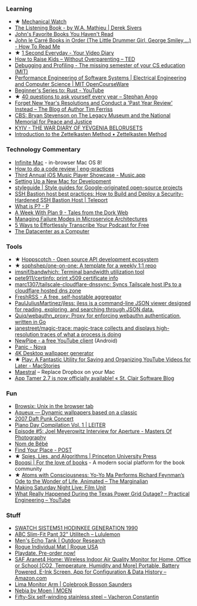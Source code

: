 ---
---

### Learning

- &starf; [Mechanical Watch](https://ciechanow.ski/mechanical-watch/)
- [The Listening Book - by W.A. Mathieu | Derek Sivers](https://sive.rs/book/ListeningBook)
- [John's Favorite Books You Haven't Read](https://bookshop.org/lists/john-s-favorite-books-you-probably-haven-t-read)
- [John le Carré Books in Order (The Little Drummer Girl, George Smiley,...) - How To Read Me](https://www.howtoread.me/john-le-carre-books-in-order/)
- &starf; [1 Second Everyday - Your Video Diary](https://1secondeveryday.tilda.ws/)
- [How to Raise Kids – Without Overparenting – TED](https://m.youtube.com/watch?v=CyElHdaqkjo)
- [Debugging and Profiling - The missing semester of your CS education (MIT)](https://missing.csail.mit.edu/2020/debugging-profiling/)
- [Performance Engineering of Software Systems | Electrical Engineering and Computer Science | MIT OpenCourseWare](https://ocw.mit.edu/courses/electrical-engineering-and-computer-science/6-172-performance-engineering-of-software-systems-fall-2018/)
- [Beginner&#39;s Series to: Rust - YouTube](https://www.youtube.com/playlist?list=PLlrxD0HtieHjbTjrchBwOVks_sr8EVW1x)
- &starf; [40 questions to ask yourself every year &ndash; Stephan Ango](http://stephanango.com/40-questions)
- [Forget New Year&#039;s Resolutions and Conduct a &#039;Past Year Review&#039; Instead &#8211; The Blog of Author Tim Ferriss](https://tim.blog/2018/12/28/past-year-review/)
- [CBS: Bryan Stevenson on The Legacy Museum and the National Memorial for Peace and Justice](https://www.cbsnews.com/news/bryan-stevenson-the-legacy-museum-the-national-memorial-for-peace-and-justice/)
- [KYIV - THE WAR DIARY OF YEVGENIA BELORUSETS](https://www.isolarii.com/kyiv)
- [Introduction to the Zettelkasten Method &bull; Zettelkasten Method](https://zettelkasten.de/introduction/)

### Technology Commentary

- [Infinite Mac](https://macos8.app/) - in-browser Mac OS 8!
- [How to do a code review | eng-practices](https://google.github.io/eng-practices/review/reviewer/)
- [Third Annual iOS Music Player Showcase - Music.app](https://barrowclift.me/post/third-annual-ios-music-player-showcase/12)
- [Setting Up a New Mac for Development](https://blog.testdouble.com/talks/2020-05-28-setting-up-a-new-mac-for-development/)
- [styleguide | Style guides for Google-originated open-source projects](https://google.github.io/styleguide/shellguide.html)
- [SSH Bastion host best practices: How to Build and Deploy a Security-Hardened SSH Bastion Host | Teleport](https://goteleport.com/blog/security-hardening-ssh-bastion-best-practices/)
- [What is P? - P](http://p-org.github.io/P/whatisP/)
- [A Week With Plan 9 - Tales from the Dork Web](https://thedorkweb.substack.com/p/a-week-with-plan-9)
- [Managing Failure Modes in Microservice Architectures](https://www.infoq.com/presentations/microservices-failure-modes/)
- [5 Ways to Effortlessly Transcribe Your Podcast for Free](https://www.makeuseof.com/how-to-effortlessly-transcribe-your-podcast-for-free/)
- [The Datacenter as a Computer](https://www.morganclaypool.com/doi/pdfplus/10.2200/S00874ED3V01Y201809CAC046)

### Tools

- &starf; [Hoppscotch - Open source API development ecosystem](https://hoppscotch.io/)
- &starf; [sophshep/one-on-one: A template for a weekly 1:1 repo](https://github.com/sophshep/one-on-one)
- [imsnif/bandwhich: Terminal bandwidth utilization tool](https://github.com/imsnif/bandwhich)
- [pete911/certinfo: print x509 certificate info](https://github.com/pete911/certinfo)
- [marc1307/tailscale-cloudflare-dnssync: Syncs Tailscale host IPs to a cloudflare hosted dns zone](https://github.com/marc1307/tailscale-cloudflare-dnssync)
- [FreshRSS - A free, self-hostable aggregator](https://github.com/FreshRSS/FreshRSS)
- [PaulJuliusMartinez/jless: jless is a command-line JSON viewer designed for reading, exploring, and searching through JSON data.](https://github.com/PaulJuliusMartinez/jless)
- [Quiq/webauthn_proxy: Proxy for enforcing webauthn authentication, written in Go](https://github.com/Quiq/webauthn_proxy)
- [janestreet/magic-trace: magic-trace collects and displays high-resolution traces of what a process is doing](https://github.com/janestreet/magic-trace)
- [NewPipe - a free YouTube client](https://newpipe.net/#history) (Android)
- [Panic - Nova](https://nova.app/)
- [4K Desktop wallpaper generator](https://tanck.nl/wallpaper/?share=MzAzLjM4NTc2NDgzNDEwMSwtMTQuNzUxMjkyNjYxNjE4Nzc3LDE0Ny41NjA5NzMyNjIwMzUsOSw0OS42NDI3NjQxNjYzMDIxNiwyLjE1MzczNjg2MzA5NTE5NDcsMTQ3Ny45NTcwOTAzNjg4MTY0LDQ4My4yMDIxNTAzMDc4ODMzNiwzNS4xNTc3MDk1MzIwMzU1MSwyMDAsNjAyLjA0MTQ5MjQyNTcyODY=)
- &starf; [Play: A Fantastic Utility for Saving and Organizing YouTube Videos for Later - MacStories](https://www.macstories.net/reviews/play-a-fantastic-utility-for-saving-and-organizing-youtube-videos-for-later/)
- [Maestral](https://www.maestral.app/) – Replace Dropbox on your Mac
- [App Tamer 2.7 is now officially available! &laquo;  St. Clair Software Blog](https://www.stclairsoft.com/blog/2022/03/02/app-tamer-2-7-is-now-officially-available/)

### Fun

- [Browsix: Unix in the browser tab](https://browsix.org/)
- [Aqueux — Dynamic wallpapers based on a classic](https://hector.me/aqueux)
- [2007 Daft Punk Concert](https://kottke.org/21/02/newly-released-footage-of-a-2007-daft-punk-concert)
- [Piano Day Compilation Vol. 1 | LEITER](https://leiter.bandcamp.com/album/piano-day-compilation-vol-1)
- [Episode #5: Joel Meyerowitz Interview for Aperture - Masters Of Photography](https://mastersof.photography/freestream/view/episode-5-joel-meyerowitz/)
- [Nom de Bébé](https://nomdebebe.app/)
- [Find Your Place - POST](https://openspacetrust.org/find-your-place/)
- &starf; [Spies, Lies, and Algorithms | Princeton University Press](https://press.princeton.edu/books/hardcover/9780691147130/spies-lies-and-algorithms)
- [Booqsi | For the love of books](https://www.booqsi.com/) - A modern social platform for the book community
- &starf; [Atoms with Consciousness: Yo-Yo Ma Performs Richard Feynman&#8217;s Ode to the Wonder of Life, Animated &#8211; The Marginalian](https://www.themarginalian.org/2022/04/22/richard-feynman-yo-yo-ma/)
- [Making Saturday Night Live: Film Unit](https://www.youtube.com/watch?v=FXJKfK_aMDI)
- [What Really Happened During the Texas Power Grid Outage? – Practical Engineering – YouTube](https://www.youtube.com/watch?v=08mwXICY4JM)

### Stuff

- [SWATCH SISTEM51 HODINKEE GENERATION 1990](https://shop.hodinkee.com/products/swatch-sistem51-hodinkee-generation-1990)
- [ABC Slim-Fit Pant 32" Utilitech – Lululemon](https://shop.lululemon.com/p/men-pants/ABC-Pant-Slim-Utilitech-32/_/prod10050064?color=46696&sz=32)
- [Men&#039;s Echo Tank | Outdoor Research](https://www.outdoorresearch.com/us/mens-echo-tank-287629)
- [Rogue Individual Mat | Rogue USA](https://www.roguefitness.com/rogue-individual-mat)
- [Playdate. Pre-order now!](https://shop.play.date/)
- [SAF Aranet4 Home: Wireless Indoor Air Quality Monitor for Home, Office or School [CO2, Temperature, Humidity and More] Portable, Battery Powered, E-Ink Screen, App for Configuration & Data History – Amazon.com](https://www.amazon.com/gp/product/B07YY7BH2W/)
- [Lima Monitor Arm | Colebrook Bosson Saunders](https://www.colebrookbossonsaunders.com/monitor-arms/lima/)
- [Nebia by Moen | MOEN](https://www.moen.com/nebia-by-moen)
- [Fifty-Six self-winding stainless steel – Vacheron Constantin](https://www.vacheron-constantin.com/en2/watches/fiftysix/fiftysix-self-winding-4600e-000a-b442.html)
